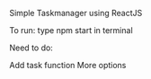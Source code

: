 Simple Taskmanager using ReactJS

To run: type npm start in terminal

Need to do:

Add task function
More options
